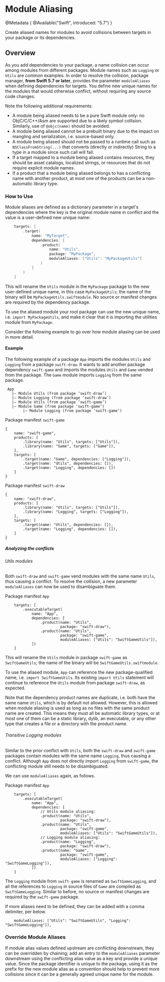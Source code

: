 # Module Aliasing

@Metadata {
    @Available("Swift", introduced: "5.7")
}

Create aliased names for modules to avoid collisions between targets in your package or its dependencies.

## Overview

As you add dependencies to your package, a name collision can occur among modules from different packages.
Module names such as `Logging` or `Utils` are common examples.
In order to resolve the collision, package manager, **from Swift 5.7 or later**, provides the parameter `moduleAliases` when defining dependencies for targets.
You define new unique names for the modules that would otherwise conflict, without requiring any source code changes.

Note the following additional requirements:
* A module being aliased needs to be a pure Swift module only: no ObjC/C/C++/Asm are supported due to a likely symbol collision. Similarly, use of `@objc(name)` should be avoided. 
* A module being aliased cannot be a prebuilt binary due to the impact on mangling and serialization, i.e. source-based only.
* A module being aliased should not be passed to a runtime call such as `NSClassFromString(...)` that converts (directly or indirectly) String to a type in a module since such call will fail.
* If a target mapped to a module being aliased contains resources, they should be asset catalogs, localized strings, or resources that do not require explicit module names.
* If a product that a module being aliased belongs to has a conflicting name with another product, at most one of the products can be a non-automatic library type.


### How to Use

Module aliases are defined as a dictionary parameter in a target's dependencies where the key is the original module name in conflict and the value is a user-defined new unique name:

```swift
    targets: [ 
        .target(
            name: "MyTarget",
            dependencies: [ 
                .product(
                    name: "Utils",
                    package: "MyPackage",
                    moduleAliases: ["Utils": "MyPackageUtils"]
                )
            ]
        )
    ]
```

This will rename the `Utils` module in the `MyPackage` package to the new user-defined unique name, in this case `MyPackageUtils`; the name of the binary will be `MyPackageUtils.swiftmodule`. No source or manifest changes are required by the dependency package.

To use the aliased module your root package can use the new unique name, i.e. `import MyPackageUtils`, and make it clear that it is importing the utilities module from `MyPackage`.

Consider the following example to go over how module aliasing can be used in more detail.

#### Example

The following example of a package `App` imports the modules `Utils` and `Logging` from a package `swift-draw`.
It wants to add another package dependency `swift-game` and imports the modules `Utils` and `Game` vended from the package. The `Game` module imports `Logging` from the same package.

```
 App
   |— Module Utils (from package ‘swift-draw’)
   |— Module Logging (from package ‘swift-draw’)
   |— Module Utils (from package ‘swift-game’)
   |— Module Game (from package ‘swift-game’)
        |— Module Logging (from package ‘swift-game’)
```

Package manifest `swift-game`
```
{
    name: "swift-game",
    products: [
        .library(name: "Utils", targets: ["Utils"]),
        .library(name: "Game", targets: ["Game"]),
    ],
    targets: [
        .target(name: "Game", dependencies: ["Logging"]),
        .target(name: "Utils", dependencies: []),
        .target(name: "Logging", dependencies: [])
    ]
}
```

Package manifest `swift-draw`
```
{
    name: "swift-draw",
    products: [
        .library(name: "Utils", targets: ["Utils"]),
        .library(name: "Logging", targets: ["Logging"]),
    ],
    targets: [
        .target(name: "Utils", dependencies: []),
        .target(name: "Logging", dependencies: []),
    ]
}
```

##### Analyzing the conflicts 

###### Utils modules

Both `swift-draw` and `swift-game` vend modules with the same name `Utils`, thus causing a conflict. To resolve the collision, a new parameter `moduleAliases` can now be used to disambiguate them.

Package manifest `App`
```
    targets: [
        .executableTarget(
            name: "App",
            dependencies: [
                .product(name: "Utils",
                         package: "swift-draw"),
                .product(name: "Utils",
                         package: "swift-game",
                         moduleAliases: ["Utils": "SwiftGameUtils"]),
            ])
    ]
```

This will rename the `Utils` module in package `swift-game` as `SwiftGameUtils`; the name of the binary will be `SwiftGameUtils.swiftmodule`.

To use the aliased module, `App` can reference the new package-qualified name, i.e. `import SwiftGameUtils`. Its existing `import Utils` statement will continue to reference the `Utils` module from package `swift-draw`, as expected.

Note that the dependency product names are duplicate, i.e. both have the same name `Utils`, which is by default not allowed.
However, this is allowed when module aliasing is used as long as no files with the same product name are created.
This means they must all be automatic library types, or at most one of them can be a static library, dylib, an executable, or any other type that creates a file or a directory with the product name.

###### Transitive Logging modules

Similar to the prior conflict with `Utils`, both the `swift-draw` and `swift-game` packages contain modules with the same name `Logging`, thus causing a conflict.
Although `App` does not directly import `Logging` from `swift-game`, the conflicting module still needs to be disambiguated.

We can use `moduleAliases` again, as follows.

Package manifest `App`
```
    targets: [
        .executableTarget(
            name: "App",
            dependencies: [
                // Utils module aliasing:
                .product(name: "Utils",
                         package: "swift-draw"),
                .product(name: "Utils",
                         package: "swift-game",
                         moduleAliases: ["Utils": "SwiftGameUtils"]),
                // Logging module aliasing:
                .product(name: "Logging",
                         package: "swift-draw"),
                .product(name: "Game",
                         package: "swift-game",
                         moduleAliases: ["Logging": "SwiftGameLogging"]),
            ])
    ]
```

The `Logging` module from `swift-game` is renamed as `SwiftGameLogging`, and all the references to `Logging` in source files of `Game` are compiled as `SwiftGameLogging`. Similar to before, no source or manifest changes are required by the `swift-game` package.

If more aliases need to be defined, they can be added with a comma delimiter, per below. 

```
    moduleAliases: ["Utils": "SwiftGameUtils", "Logging": "SwiftGameLogging"]),
```

### Override Module Aliases

If module alias values defined upstream are conflicting downstream, they can be overridden by chaining; add an entry to the `moduleAliases` parameter downstream using the conflicting alias value as a key and provide a unique value. Since the package identifier is unique to the package, using it as the prefix for the new module alias as a convention should help to prevent more collisions since it can be a generally agreed unique name for the module.

